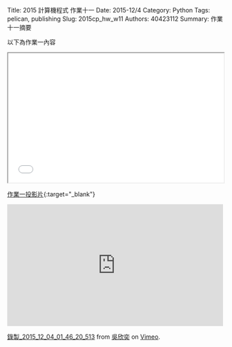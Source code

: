 Title: 2015 計算機程式 作業十一
Date: 2015-12/4
Category: Python
Tags: pelican, publishing
Slug: 2015cp_hw_w11
Authors: 40423112
Summary: 作業十一摘要

以下為作業一內容


<iframe src="40423112_cp_w11_p.html" width="500" height="300"></iframe>

[作業一投影片](40423112_cp_w11_p.html){:target="_blank"}


<iframe src="https://player.vimeo.com/video/147750596" width="500" height="282" frameborder="0" webkitallowfullscreen mozallowfullscreen allowfullscreen></iframe> <p><a href="https://vimeo.com/147750596">錄製_2015_12_04_01_46_20_513</a> from <a href="https://vimeo.com/user44207235">吳欣奕</a> on <a href="https://vimeo.com">Vimeo</a>.</p>
